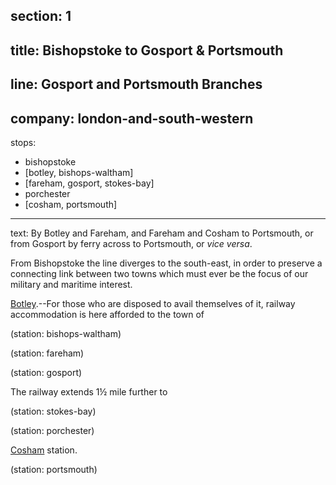﻿section: 1
----
title: Bishopstoke to Gosport & Portsmouth
----
line: Gosport and Portsmouth Branches
----
company: london-and-south-western
----
stops:
- bishopstoke
- [botley, bishops-waltham]
- [fareham, gosport, stokes-bay]
- porchester
- [cosham, portsmouth]
----
text: By Botley and Fareham, and Fareham and Cosham to Portsmouth, or from Gosport by ferry across to Portsmouth, or *vice versa*.

From Bishopstoke the line diverges to the south-east, in order to preserve a connecting link between two towns which must ever be the focus of our military and maritime interest.

[Botley](/stations/botley).--For those who are disposed to avail themselves of it, railway accommodation is here afforded to the town of

(station: bishops-waltham)

(station: fareham)

(station: gosport)

The railway extends 1½ mile further to

(station: stokes-bay)

(station: porchester)

[Cosham](/stations/cosham) station.

(station: portsmouth)
